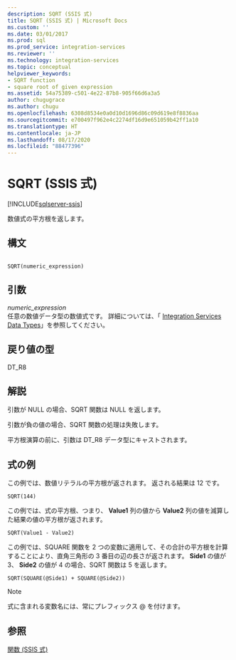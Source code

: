 ```yaml
---
description: SQRT (SSIS 式)
title: SQRT (SSIS 式) | Microsoft Docs
ms.custom: ''
ms.date: 03/01/2017
ms.prod: sql
ms.prod_service: integration-services
ms.reviewer: ''
ms.technology: integration-services
ms.topic: conceptual
helpviewer_keywords:
- SQRT function
- square root of given expression
ms.assetid: 54a75389-c501-4e22-87b8-905f66d6a3a5
author: chugugrace
ms.author: chugu
ms.openlocfilehash: 6308d8534e0a0d10d1696d86c09d619e8f8836aa
ms.sourcegitcommit: e700497f962e4c2274df16d9e651059b42ff1a10
ms.translationtype: HT
ms.contentlocale: ja-JP
ms.lasthandoff: 08/17/2020
ms.locfileid: "88477396"
---
```

# <a name="sqrt-ssis-expression"></a>SQRT (SSIS 式)

[!INCLUDE[sqlserver-ssis](../../includes/applies-to-version/sqlserver-ssis.md)]


  数値式の平方根を返します。  
  
## <a name="syntax"></a>構文  
  
```  
  
SQRT(numeric_expression)  
```  
  
## <a name="arguments"></a>引数  
 *numeric_expression*  
 任意の数値データ型の数値式です。 詳細については、「 [Integration Services Data Types](../../integration-services/data-flow/integration-services-data-types.md)」を参照してください。  
  
## <a name="result-types"></a>戻り値の型  
 DT_R8  
  
## <a name="remarks"></a>解説  
 引数が NULL の場合、SQRT 関数は NULL を返します。  
  
 引数が負の値の場合、SQRT 関数の処理は失敗します。  
  
 平方根演算の前に、引数は DT_R8 データ型にキャストされます。  
  
## <a name="expression-examples"></a>式の例  
 この例では、数値リテラルの平方根が返されます。 返される結果は 12 です。  
  
```  
SQRT(144)  
```  
  
 この例では、式の平方根、つまり、 **Value1** 列の値から **Value2** 列の値を減算した結果の値の平方根が返されます。  
  
```  
SQRT(Value1 - Value2)  
```  
  
 この例では、SQUARE 関数を 2 つの変数に適用して、その合計の平方根を計算することにより、直角三角形の 3 番目の辺の長さが返されます。 **Side1** の値が 3、 **Side2** の値が 4 の場合、SQRT 関数は 5 を返します。  
  
```  
SQRT(SQUARE(@Side1) + SQUARE(@Side2))  
```  
  
> [!NOTE]  
>  式に含まれる変数名には、常にプレフィックス \@ を付けます。  
  
## <a name="see-also"></a>参照  
 [関数 (SSIS 式)](../../integration-services/expressions/functions-ssis-expression.md)  
  
  
